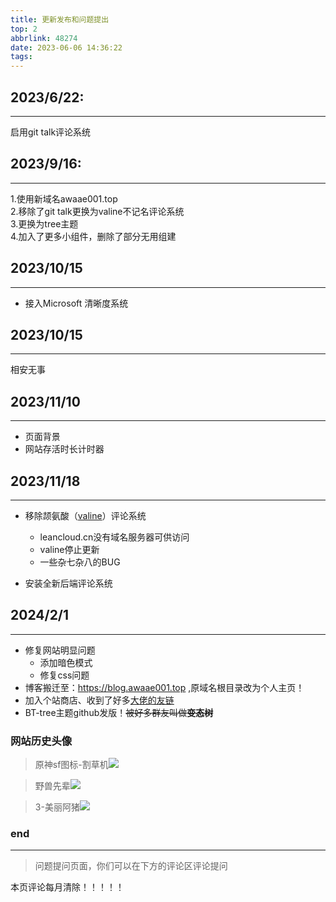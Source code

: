 ```yaml
---
title: 更新发布和问题提出
top: 2
abbrlink: 48274
date: 2023-06-06 14:36:22
tags:
---
```


## 2023/6/22:
---
启用git talk评论系统


## 2023/9/16:
---
1.使用新域名awaae001.top<br>
2.移除了git talk更换为valine不记名评论系统<br>
3.更换为tree主题<br>
4.加入了更多小组件，删除了部分无用组建<br>

## 2023/10/15
---
- 接入Microsoft 清晰度系统


## 2023/10/15
---
相安无事

## 2023/11/10
---
- 页面背景
- 网站存活时长计时器

## 2023/11/18
---
- 移除颉氨酸（[valine](https://valine.js.org/)）评论系统
    - leancloud.cn没有域名服务器可供访问
    - valine停止更新
    - 一些杂七杂八的BUG

- 安装全新后端评论系统

## 2024/2/1
---
- 修复网站明显问题
  - 添加暗色模式
  - 修复css问题
- 博客搬迁至：https://blog.awaae001.top ,原域名根目录改为个人主页！
- 加入个站商店、收到了好多[大佬的友链](https://blog.awaae001.top/link/)
- BT-tree主题github发版！~~被好多群友叫做**变态树**~~

### 网站历史头像

>原神sf图标-割草机![](https://pic.awaae001.top/web%20ico/rico-gc.jpg)

>野兽先辈![](https://pic.awaae001.top/web%20ico/1BEE771F28B3BD349D7C2CA4F029F1A8.jpg)

>3-美丽阿猪![](https://pic.awaae001.top/web%20ico/avatar.jpg)

### end
---

>问题提问页面，你们可以在下方的评论区评论提问

本页评论每月清除！！！！！